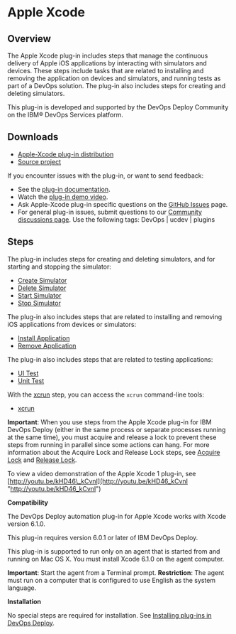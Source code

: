 
# Apple Xcode

## Overview

The Apple Xcode plug-in includes steps that manage the continuous delivery of Apple iOS applications by interacting with simulators and devices. These steps include tasks that are related to installing and removing the application on devices and simulators, and running tests as part of a DevOps solution. The plug-in also includes steps for creating and deleting simulators.

This plug-in is developed and supported by the DevOps Deploy Community on the IBM® DevOps Services platform.

## Downloads

* [Apple-Xcode plug-in distribution](https://github.com/UrbanCode/Apple-Xcode-UCD/releases)
* [Source project](https://github.com/UrbanCode/Apple-Xcode-UCD)

If you encounter issues with the plug-in, or want to send feedback:

* See the [plug-in documentation](https://developer.ibm.com/urbancode/plugindoc/ibmucd/apple-xcode-plug/1-2/).
* Watch the [plug-in demo video](http://youtu.be/kHD46_kCvnI).
* Ask Apple-Xcode plug-in specific questions on the [GitHub Issues](https://github.com/UrbanCode/Apple-Xcode-UCD/issues) page.
* For general plug-in issues, submit questions to our [Community discussions page](https://community.ibm.com/community/user/wasdevops/urbancode-discussion). Use the following tags: DevOps | ucdev | plugins

## Steps

The plug-in includes steps for creating and deleting simulators, and for starting and stopping the simulator:

* [Create Simulator](http://developer.ibm.com/urbancode/plugindoc/ibmucd/apple-xcode-plug/1-2/steps/#create_simulator "Create Simulator")
* [Delete Simulator](https://developer.ibm.com/urbancode/plugindoc/ibmucd/apple-xcode-plug/1-2/steps/#delete_simulator "Delete Simulator")
* [Start Simulator](https://developer.ibm.com/urbancode/plugindoc/ibmucd/apple-xcode-plug/1-2/steps/#start_simulator "Start Simulator")
* [Stop Simulator](https://developer.ibm.com/urbancode/plugindoc/ibmucd/apple-xcode-plug/1-2/steps/#stop_simulator "Stop Simulator")

The plug-in also includes steps that are related to installing and removing iOS applications from devices or simulators:

* [Install Application](https://developer.ibm.com/urbancode/plugindoc/ibmucd/apple-xcode-plug/1-2/steps/#install_application "Install Application")
* [Remove Application](https://developer.ibm.com/urbancode/plugindoc/ibmucd/apple-xcode-plug/1-2/steps/#remove_application "Remove Application")

The plug-in also includes steps that are related to testing applications:

* [UI Test](https://developer.ibm.com/urbancode/plugindoc/ibmucd/apple-xcode-plug/1-2/steps/#ui_test "UI Test")
* [Unit Test](https://developer.ibm.com/urbancode/plugindoc/ibmucd/apple-xcode-plug/1-2/steps/#unit_test "Unit Test")

With the [xcrun](https://developer.ibm.com/urbancode/plugindoc/ibmucd/apple-xcode-plug/1-2/steps/#xcrun "xcrun") step, you can access the `xcrun` command-line tools:

* [xcrun](https://developer.ibm.com/urbancode/plugindoc/ibmucd/apple-xcode-plug/1-2/steps/#xcrun "xcrun")

**Important**: When you use steps from the Apple Xcode plug-in for IBM DevOps Deploy (either in the same process or separate processes running at the same time), you must acquire and release a lock to prevent these steps from running in parallel since some actions can hang. For more information about the Acquire Lock and Release Lock steps, see [Acquire Lock](https://www.ibm.com/docs/en/urbancode-deploy/7.2.3?topic=reference-acquire-lock "Acquire Lock") and [Release Lock](https://www.ibm.com/docs/en/urbancode-deploy/7.2.3?topic=reference-release-lock "Release Lock").

To view a video demonstration of the Apple Xcode 1 plug-in, see [http://youtu.be/kHD46\_kCvnI](http://youtu.be/kHD46_kCvnI "http://youtu.be/kHD46_kCvnI")

**Compatibility**

The DevOps Deploy automation plug-in for Apple Xcode works with Xcode version 6.1.0.

This plug-in requires version 6.0.1 or later of IBM DevOps Deploy.

This plug-in is supported to run only on an agent that is started from and running on Mac OS X. You must install Xcode 6.1.0 on the agent computer.

**Important**: Start the agent from a Terminal prompt. **Restriction**: The agent must run on a computer that is configured to use English as the system language.

**Installation**

No special steps are required for installation. See [Installing plug-ins in DevOps Deploy](https://community.ibm.com/community/user/wasdevops/blogs/laurel-dickson-bull1/2022/06/13/install-plugins "Installing plug-ins in DevOps Deploy").
